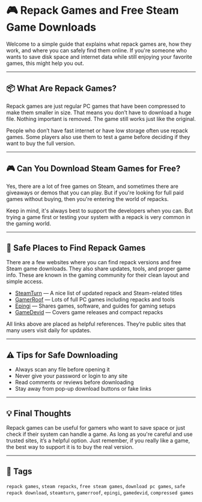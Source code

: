 # 🎮 Repack Games and Free Steam Game Downloads

Welcome to a simple guide that explains what repack games are, how they work, and where you can safely find them online. If you're someone who wants to save disk space and internet data while still enjoying your favorite games, this might help you out.

---

## 📦 What Are Repack Games?

Repack games are just regular PC games that have been compressed to make them smaller in size. That means you don’t have to download a huge file. Nothing important is removed. The game still works just like the original.

People who don’t have fast internet or have low storage often use repack games. Some players also use them to test a game before deciding if they want to buy the full version.

---

## 🎮 Can You Download Steam Games for Free?

Yes, there are a lot of free games on Steam, and sometimes there are giveaways or demos that you can play. But if you're looking for full paid games without buying, then you're entering the world of repacks.

Keep in mind, it's always best to support the developers when you can. But trying a game first or testing your system with a repack is very common in the gaming world.

---

## 🔗 Safe Places to Find Repack Games

There are a few websites where you can find repack versions and free Steam game downloads. They also share updates, tools, and proper game info. These are known in the gaming community for their clean layout and simple access.

- [SteamTurn](https://steamturn.com) — A nice list of updated repack and Steam-related titles  
- [GamerRoof](https://gamerroof.com) — Lots of full PC games including repacks and tools  
- [Epingi](https://epingi.com) — Shares games, software, and guides for gaming setups  
- [GameDevid](https://gamedevid.com) — Covers game releases and compact repacks  

All links above are placed as helpful references. They’re public sites that many users visit daily for updates.

---

## ⚠️ Tips for Safe Downloading

- Always scan any file before opening it  
- Never give your password or login to any site  
- Read comments or reviews before downloading  
- Stay away from pop-up download buttons or fake links  

---

## 💡 Final Thoughts

Repack games can be useful for gamers who want to save space or just check if their system can handle a game. As long as you're careful and use trusted sites, it’s a helpful option. Just remember, if you really like a game, the best way to support it is to buy the real version.

---

## 📁 Tags  
`repack games`, `steam repacks`, `free steam games`, `download pc games`, `safe repack download`, `steamturn`, `gamerroof`, `epingi`, `gamedevid`, `compressed games`

